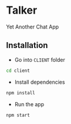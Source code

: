# Talker

Yet Another Chat App

## Installation

-   Go into `CLIENT` folder

```bash
cd client
```

-   Install dependencies

```bash
npm install
```

-   Run the app

```bash
npm start
```
